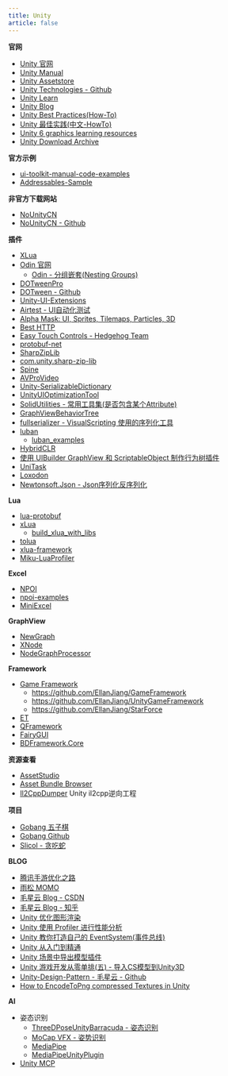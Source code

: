 ```yaml
---
title: Unity
article: false
---
```


<!-- more -->

**官网**

* [Unity 官网](https://unity.com/)
* [Unity Manual](https://docs.unity3d.com/Manual/index.html)
* [Unity Assetstore](https://assetstore.unity.com/)
* [Unity Technologies - Github](https://github.com/Unity-Technologies)
* [Unity Learn](https://learn.unity.com/)
* [Unity Blog](https://unity.com/blog)
* [Unity Best Practices(How-To)](https://unity.com/how-to)
* [Unity 最佳实践(中文-HowTo)](https://unity.com/cn/how-to)
* [Unity 6 graphics learning resources](https://unity.com/blog/unity-6-graphics-learning-resources)
* [Unity Download Archive](https://unity.com/releases/editor/archive)

**官方示例**

* [ui-toolkit-manual-code-examples](https://github.com/Unity-Technologies/ui-toolkit-manual-code-examples)
* [Addressables-Sample](https://github.com/Unity-Technologies/Addressables-Sample)

**非官方下载网站**

* [NoUnityCN](https://www.nounitycn.top/)
* [NoUnityCN - Github](https://github.com/NoUnityCN/NoUnityCN)

**插件**

* [XLua](https://github.com/Tencent/xLua/)
* [Odin 官网](https://odininspector.com/)
  * [Odin - 分组嵌套(Nesting Groups)](https://odin-faq.netlify.app/groups/nesting-groups/)
* [DOTweenPro](https://dotween.demigiant.com/getstarted.php)
* [DOTween - Github](https://github.com/Demigiant/dotween)
* [Unity-UI-Extensions](https://github.com/Unity-UI-Extensions/com.unity.uiextensions)
* [Airtest - UI自动化测试](https://github.com/AirtestProject/Airtest)
* [Alpha Mask: UI, Sprites, Tilemaps, Particles, 3D](https://assetstore.unity.com/packages/tools/sprite-management/alpha-mask-ui-sprites-tilemaps-particles-3d-29764#content)
* [Best HTTP](https://benedicht.github.io/BestHTTP-Documentation/)
* [Easy Touch Controls - Hedgehog Team](https://assetstore.unity.com/packages/tools/input-management/easy-touch-controls-28118#content)
* [protobuf-net](https://github.com/protobuf-net/protobuf-net)
* [SharpZipLib](https://github.com/icsharpcode/SharpZipLib)
* [com.unity.sharp-zip-lib](https://docs.unity3d.com/Packages/com.unity.sharp-zip-lib@1.3/manual/index.html)
* [Spine](https://github.com/EsotericSoftware/spine-runtimes)
* [AVProVideo](https://www.renderheads.com/content/docs/AVProVideo/articles/download.html)
* [Unity-SerializableDictionary](https://github.com/azixMcAze/Unity-SerializableDictionary)
* [UnityUIOptimizationTool](https://github.com/JoanStinson/UnityUIOptimizationTool)
* [SolidUtilities - 常用工具集(是否包含某个Attribute)](https://github.com/SolidAlloy/SolidUtilities)
* [GraphViewBehaviorTree](https://github.com/[](https://github.com/protobuf-net/protobuf-net)JamesLaFritz/GraphViewBehaviorTree)
* [fullserializer - VisualScripting 使用的序列化工具](https://github.com/jacobdufault/fullserializer)
* [luban](https://github.com/focus-creative-games/luban)
  * [luban_examples](https://github.com/focus-creative-games/luban_examples)
* [HybridCLR](https://github.com/focus-creative-games/hybridclr)
* [使用 UIBuilder GraphView 和 ScriptableObject 制作行为树插件](https://github.com/JamesLaFritz/GraphViewBehaviorTree)
* [UniTask](https://github.com/Cysharp/UniTask)
* [Loxodon](https://github.com/vovgou/loxodon-framework)
* [Newtonsoft.Json - Json序列化反序列化](https://github.com/JamesNK/Newtonsoft.Json)

**Lua**

* [lua-protobuf](https://github.com/starwing/lua-protobuf)
* [xLua](https://github.com/Tencent/xLua)
  * [build_xlua_with_libs](https://github.com/chexiongsheng/build_xlua_with_libs)
* [tolua](https://github.com/topameng/tolua)
* [xlua-framework](https://github.com/smilehao/xlua-framework)
* [Miku-LuaProfiler](https://github.com/leinlin/Miku-LuaProfiler)

**Excel**

* [NPOI](https://github.com/nissl-lab/npoi/)
* [npoi-examples](https://github.com/nissl-lab/npoi-examples)
* [MiniExcel](https://github.com/shps951023/MiniExcel)

**GraphView**

* [NewGraph](https://github.com/Gentlymad-Studios/NewGraph)
* [XNode](https://github.com/Siccity/xNode)
* [NodeGraphProcessor](https://github.com/alelievr/NodeGraphProcessor)

**Framework**

<!-- * [MyUnityFrameWork](https://github.com/kisence-mian/MyUnityFrameWork) -->
* [Game Framework](https://gameframework.cn/)
  * https://github.com/EllanJiang/GameFramework
  * https://github.com/EllanJiang/UnityGameFramework
  * https://github.com/EllanJiang/StarForce
* [ET](https://github.com/egametang/ET)
* [QFramework](https://github.com/liangxiegame/QFramework)
* [FairyGUI](https://github.com/fairygui/FairyGUI-unity)
* [BDFramework.Core](https://github.com/yimengfan/BDFramework.Core)

**资源查看**

* [AssetStudio](https://github.com/Perfare/AssetStudio)
* [Asset Bundle Browser](https://github.com/Unity-Technologies/AssetBundles-Browser)
* [Il2CppDumper](https://github.com/Perfare/Il2CppDumper) Unity il2cpp逆向工程

**项目**

* [Gobang 五子棋](http://gobang.light7.cn/#/)
* [Gobang Github](https://github.com/lihongxun945/gobang)
* [Slicol - 贪吃蛇](https://github.com/slicol)

**BLOG**

* [腾讯手游优化之路](https://www.infoq.cn/article/tencent-mobile-game-optimization)
* [雨松 MOMO](https://www.xuanyusong.com/)
* [毛星云 Blog - CSDN](https://blog.csdn.net/poem_qianmo)
* [毛星云 Blog - 知乎](https://www.zhihu.com/people/mao-xing-yun)
* [Unity 优化图形渲染](https://www.jianshu.com/p/9ad5e31b4090)
* [Unity 使用 Profiler 进行性能分析](https://www.jianshu.com/p/a7cee5e548cf)
* [Unity 教你打造自己的 EventSystem(事件总线)](https://www.jianshu.com/p/bf82beb41f7f)
* [Unity 从入门到精通](https://www.bookstack.cn/read/shenjun-unity/1.md)
* [Unity 场景中导出模型插件](https://blog.csdn.net/zcaixzy5211314/article/details/86417776)
* [Unity 游戏开发从零单排(五) - 导入CS模型到Unity3D](https://www.cnblogs.com/llguanli/p/6800061.html)
* [Unity-Design-Pattern - 毛星云 - Github](https://github.com/QianMo/Unity-Design-Pattern)
* [How to EncodeToPng compressed Textures in Unity](https://stackoverflow.com/questions/51315918/how-to-encodetopng-compressed-textures-in-unity)

**AI**

* 姿态识别
  * [ThreeDPoseUnityBarracuda - 姿态识别](https://github.com/digital-standard/ThreeDPoseUnityBarracuda)
  * [MoCap VFX - 姿势识别](https://github.com/adcimon/mocap-vfx)
  * [MediaPipe](https://chuoling.github.io/mediapipe/)
  * [MediaPipeUnityPlugin](https://github.com/homuler/MediaPipeUnityPlugin)
* [Unity MCP](https://github.com/quazaai/UnityMCPIntegration)